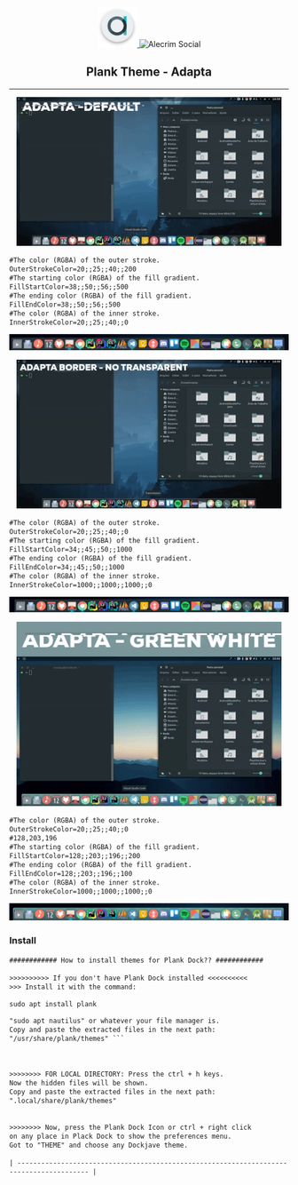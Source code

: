 <p align="center">
  <a href="http://serverboladao.eu5.org/">
    <img src="https://raw.githubusercontent.com/adapta-project/adapta-github-resources/master/images/logo_thumb.png" alt="Alecrim Social" width=72 height=72>
  </a>
<img src="https://launchpadlibrarian.net/142764440/plank-64.png" alt="Alecrim Social" width=72 height=72>
  </a>
  
  <h2 align="center">Plank Theme - Adapta</h2>
  
-----
<p align="center">
  
  <img src="amostra/default.gif">
  
</p>

```
#The color (RGBA) of the outer stroke.
OuterStrokeColor=20;;25;;40;;200
#The starting color (RGBA) of the fill gradient.
FillStartColor=38;;50;;56;;500
#The ending color (RGBA) of the fill gradient.
FillEndColor=38;;50;;56;;500
#The color (RGBA) of the inner stroke.
InnerStrokeColor=20;;25;;40;;0

```
<p align="center">
  
  <img src="amostra/default.png">
  
</p>




<p align="center">
  
  <img src="amostra/border.gif">
  
</p>

```
#The color (RGBA) of the outer stroke.
OuterStrokeColor=20;;25;;40;;0
#The starting color (RGBA) of the fill gradient.
FillStartColor=34;;45;;50;;1000
#The ending color (RGBA) of the fill gradient.
FillEndColor=34;;45;;50;;1000
#The color (RGBA) of the inner stroke.
InnerStrokeColor=1000;;1000;;1000;;0

```
<p align="center">
  
  <img src="amostra/border.png">
  
</p>





<p align="center">
  
  <img src="amostra/greenwhite.gif">
  
</p>

```
#The color (RGBA) of the outer stroke.
OuterStrokeColor=20;;25;;40;;0
#128,203,196
#The starting color (RGBA) of the fill gradient.
FillStartColor=128;;203;;196;;200
#The ending color (RGBA) of the fill gradient.
FillEndColor=128;;203;;196;;100
#The color (RGBA) of the inner stroke.
InnerStrokeColor=1000;;1000;;1000;;0
```
<p align="center">
  
  <img src="amostra/greenwhite.png">
  
</p>



### Install

```
############ How to install themes for Plank Dock?? ############

>>>>>>>>>> If you don't have Plank Dock installed <<<<<<<<<< 
>>> Install it with the command:
```
`sudo apt install plank`

```>>>>>>>> FOR ROOT DIRECTORY: Open the terminal and type: 
"sudo apt nautilus" or whatever your file manager is.
Copy and paste the extracted files in the next path: 
"/usr/share/plank/themes" ```



>>>>>>>> FOR LOCAL DIRECTORY: Press the ctrl + h keys.
Now the hidden files will be shown. 
Copy and paste the extracted files in the next path:
".local/share/plank/themes"


>>>>>>>> Now, press the Plank Dock Icon or ctrl + right click
on any place in Plack Dock to show the preferences menu. 
Got to "THEME" and choose any Dockjave theme.

| ---------------------------------------------------------------------------------------- |
```
  
  





